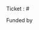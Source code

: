 <!--
Add the word "fix" in front of "#" if it fixes the ticket
or do nothing to only mention it.

Funded by NAME URL
If funded by someone else than 3Liz, please add label "sponsored development" 
-->

Ticket : # 

Funded by
